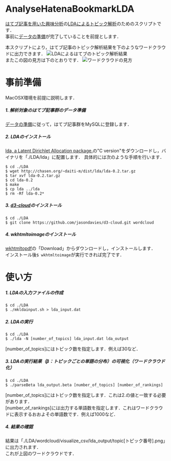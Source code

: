 AnalyseHatenaBookmarkLDA
========================
[はてブ記事を用いた興味分析](http://d.hatena.ne.jp/ni66ling/20141223/1419323806 "はてブ記事を用いた興味分析")の[LDAによるトピック解析](http://d.hatena.ne.jp/ni66ling/20141223/1419350700 "LDAによるトピック解析")のためのスクリプトです．  
事前に[データの準備](https://github.com/KenshoFujisaki/CreateHatenaBookmarkLogDB "データ準備")が完了していることを前提とします．

本スクリプトにより，はてブ記事のトピック解析結果を下のようなワードクラウドに出力できます．
![LDAによるはてブのトピック解析結果](http://cdn-ak.f.st-hatena.com/images/fotolife/n/ni66ling/20141223/20141223233507.png)  
またこの図の見方は下のとおりです．
![ワードクラウドの見方](http://cdn-ak.f.st-hatena.com/images/fotolife/n/ni66ling/20141223/20141223233511.png)

# 事前準備
MacOSX環境を前提に説明します．
##### 1. 解析対象のはてブ記事群のデータ準備
[データの準備](https://github.com/KenshoFujisaki/CreateHatenaBookmarkLogDB "データ準備")に従って，はてブ記事群をMySQLに登録します．
##### 2. LDAのインストール
[lda, a Latent Dirichlet Allocation package.](http://chasen.org/~daiti-m/dist/lda/ "lda, a Latent Dirichlet Allocation package.")の"C version"をダウンロードし，バイナリを「./LDA/lda」に配置します．
具体的には次のような手順を行います．
```
$ cd ./LDA
$ wget http://chasen.org/~daiti-m/dist/lda/lda-0.2.tar.gz
$ tar xvf lda-0.2.tar.gz 
$ cd lda-0.2
$ make
$ cp lda ../lda
$ rm -Rf lda-0.2*
```
##### 3. [d3-cloud](https://github.com/jasondavies/d3-cloud "d3-cloud")のインストール
```
$ cd ./LDA
$ git clone https://github.com/jasondavies/d3-cloud.git wordcloud
```
##### 4. wkhtmltoimageのインストール
[wkhtmltopdf](http://wkhtmltopdf.org/ "wkhtmltopdf")の「Download」からダウンロードし，インストールします．  
インストール後`$ wkhtmltoimage`が実行できれば完了です．

# 使い方
##### 1. LDAの入力ファイルの作成
```
$ cd ./LDA
$ ./mkldainput.sh > lda_input.dat
```
##### 2. LDAの実行
```
$ cd ./LDA
$ ./lda -N [number_of_topics] lda_input.dat lda_output
```
[number_of_topics]にはトピック数を指定します．例えば30など．
##### 3. LDAの実行結果（β：トピックごとの単語の分布）の可視化（ワードクラウド化）
```
$ cd ./LDA
$ ./parseBeta lda_output.beta [number_of_topics] [number_of_rankings]
```
[number_of_topics]にはトピック数を指定します．これは2.の値と一致する必要があります．  
[number_of_rankings]には出力する単語数を指定します．これはワードクラウドに表示するおおよその単語数です．例えば1000など．
##### 4. 結果の確認
結果は「./LDA/wordcloud/visualize_csv/lda_output/topic[トピック番号].png」に出力されます．  
これが上図のワードクラウドです．
